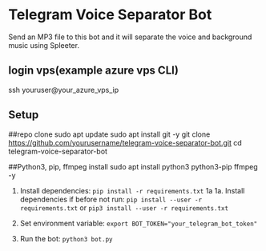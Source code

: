 # Telegram Voice Separator Bot

Send an MP3 file to this bot and it will separate the voice and background music using Spleeter.

## login vps(example azure vps CLI)
ssh youruser@your_azure_vps_ip


## Setup
##repo clone
sudo apt update
sudo apt install git -y
git clone https://github.com/yourusername/telegram-voice-separator-bot.git
cd telegram-voice-separator-bot

##Python3, pip, ffmpeg install
sudo apt install python3 python3-pip ffmpeg -y


1. Install dependencies: `pip install -r requirements.txt` 1a
   1a. Install dependencies if before not run: `pip install --user -r requirements.txt`
                                               or `pip3 install --user -r requirements.txt`

3. Set environment variable: `export BOT_TOKEN="your_telegram_bot_token"`
4. Run the bot: `python3 bot.py`
